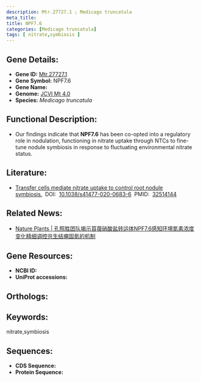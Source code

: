 ```yaml
---
description: Mtr.27727.1 ; Medicago truncatula
meta_title:
title: NPF7.6
categories: [Medicago truncatula]
tags: [ nitrate,symbiosis ]
---
```


## Gene Details:
- **Gene ID:**	[Mtr.27727.1]()
- **Gene Symbol:** NPF7.6
- **Gene Name:** 
- **Genome:** [JCVI Mt 4.0]()
- **Species:** *Medicago truncatula*

## Functional Description:
   - Our findings indicate that **NPF7.6** has been co-opted into a regulatory role in nodulation, functioning in nitrate uptake through NTCs to fine-tune nodule symbiosis in response to fluctuating environmental nitrate status.

## Literature:
   - [Transfer cells mediate nitrate uptake to control root nodule symbiosis.]( https://www.nature.com/articles/s41477-020-0683-6#article-info)&nbsp;&nbsp;DOI:&nbsp;&nbsp;[10.1038/s41477-020-0683-6](https://www.nature.com/articles/s41477-020-0683-6#article-info)&nbsp;&nbsp;PMID:&nbsp;&nbsp;[32514144](https://pubmed.ncbi.nlm.nih.gov/32514144/)

## Related News:
   - [Nature Plants | 孔照胜团队揭示苜蓿硝酸盐转运体NPF7.6感知环境氮素浓度变化精细调控共生结瘤固氮的机制](https://mp.weixin.qq.com/s?__biz=Mzg3MDEwNDEyMg==&mid=2247490198&idx=4&sn=e11e8bd395dd7f3fbeb7deb17105fe85&chksm=ce93b7c3f9e43ed524a2c6f4dffe9b4c86cbb46d31fcf3721f330f2cacd2ade3d0d686b98389&scene=27#wechat_redirect)

## Gene Resources:
- **NCBI ID:** [](https://www.ncbi.nlm.nih.gov/gene/?term=)
- **UniProt accessions:** [](https://www.uniprot.org/uniprotkb//entry)

## Orthologs:


## Keywords:
nitrate,symbiosis

## Sequences:
- **CDS Sequence:**
- **Protein Sequence:**
